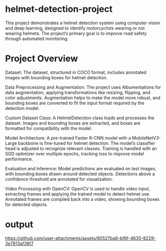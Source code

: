 # helmet-detection-project

This project demonstrates a helmet detection system using computer vision and deep learning, designed to identify motorcyclists wearing or not wearing helmets. The project’s primary goal is to improve road safety through automated monitoring.

# Project Overview

Dataset: The dataset, structured in COCO format, includes annotated images with bounding boxes for helmet detection.

Data Preprocessing and Augmentation:
The project uses Albumentations for data augmentation, applying transformations like resizing, flipping, and color adjustments.
Augmentation helps to make the model more robust, and bounding boxes are converted to fit the input format required by the detection model.

Custom Dataset Class:
A HelmetDetection class loads and processes the dataset.
Images and bounding boxes are extracted, and boxes are formatted for compatibility with the model.

Model Architecture:
A pre-trained Faster R-CNN model with a MobileNetV3-Large backbone is fine-tuned for helmet detection. The model’s classifier head is adjusted to recognize relevant classes.
Training is handled with an SGD optimizer over multiple epochs, tracking loss to improve model performance.

Evaluation and Inference:
Model predictions are evaluated on test images, with bounding boxes drawn around detected objects.
Detections above a confidence threshold are annotated for visualization.

Video Processing with OpenCV:
OpenCV is used to handle video input, extracting frames and applying the trained model to detect helmet use.
Annotated frames are compiled back into a video, showing bounding boxes for detected objects.

# output 

https://github.com/user-attachments/assets/80527ba6-bf6f-4635-8229-3e7913af38f7
